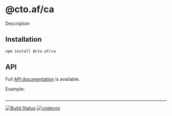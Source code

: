 # @cto.af/ca

Description

## Installation

```sh
npm install @cto.af/ca
```

## API

Full [API documentation](http://cto-af.github.io/ca/) is available.

Example:

```js
```

---
[![Build Status](https://github.com/cto-af/ca/workflows/Tests/badge.svg)](https://github.com/cto-af/ca/actions?query=workflow%3ATests)
[![codecov](https://codecov.io/gh/cto-af/ca/branch/main/graph/badge.svg?token=N7B7YLIDM4)](https://codecov.io/gh/cto-af/ca)
